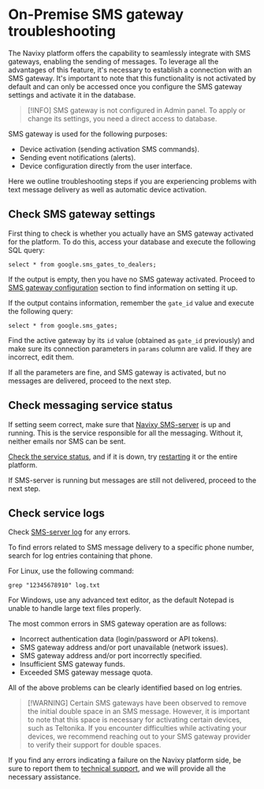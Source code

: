 # On-Premise SMS gateway troubleshooting

The Navixy platform offers the capability to seamlessly integrate with SMS gateways, enabling the sending of messages. To leverage all the advantages of this feature, it's necessary to establish a connection with an SMS gateway. It's important to note that this functionality is not activated by default and can only be accessed once you configure the SMS gateway settings and activate it in the database.

> \[!INFO] SMS gateway is not configured in Admin panel. To apply or change its settings, you need a direct access to database.

SMS gateway is used for the following purposes:

* Device activation (sending activation SMS commands).
* Sending event notifications (alerts).
* Device configuration directly from the user interface.

Here we outline troubleshooting steps if you are experiencing problems with text message delivery as well as automatic device activation.

## Check SMS gateway settings

First thing to check is whether you actually have an SMS gateway activated for the platform. To do this, access your database and execute the following SQL query:

```
select * from google.sms_gates_to_dealers;
```

If the output is empty, then you have no SMS gateway activated. Proceed to [SMS gateway configuration](../configuration/sms-gateway-configuration/) section to find information on setting it up.

If the output contains information, remember the `gate_id` value and execute the following query:

```
select * from google.sms_gates;
```

Find the active gateway by its `id` value (obtained as `gate_id` previously) and make sure its connection parameters in `params` column are valid. If they are incorrect, edit them.

If all the parameters are fine, and SMS gateway is activated, but no messages are delivered, proceed to the next step.

## Check messaging service status

If setting seem correct, make sure that [Navixy SMS-server](https://squaregps.atlassian.net/wiki/spaces/DTP/pages/2370011152/System+components#Navixy-SMS-server) is up and running. This is the service responsible for all the messaging. Without it, neither emails nor SMS can be sent.

[Check the service status](https://squaregps.atlassian.net/wiki/spaces/DTP/pages/2369814550), and if it is down, try [restarting](https://squaregps.atlassian.net/wiki/spaces/Ponprem/pages/2352414745) it or the entire platform.

If SMS-server is running but messages are still not delivered, proceed to the next step.

## Check service logs

Check [SMS-server log](https://squaregps.atlassian.net/wiki/spaces/DTP/pages/2370011152) for any errors.

To find errors related to SMS message delivery to a specific phone number, search for log entries containing that phone.

For Linux, use the following command:

```
grep "12345678910" log.txt
```

For Windows, use any advanced text editor, as the default Notepad is unable to handle large text files properly.

The most common errors in SMS gateway operation are as follows:

* Incorrect authentication data (login/password or API tokens).
* SMS gateway address and/or port unavailable (network issues).
* SMS gateway address and/or port incorrectly specified.
* Insufficient SMS gateway funds.
* Exceeded SMS gateway message quota.

All of the above problems can be clearly identified based on log entries.

> \[!WARNING] Certain SMS gateways have been observed to remove the initial double space in an SMS message. However, it is important to note that this space is necessary for activating certain devices, such as Teltonika. If you encounter difficulties while activating your devices, we recommend reaching out to your SMS gateway provider to verify their support for double spaces.

If you find any errors indicating a failure on the Navixy platform side, be sure to report them to [technical support](mailto:support@navixy.com), and we will provide all the necessary assistance.
